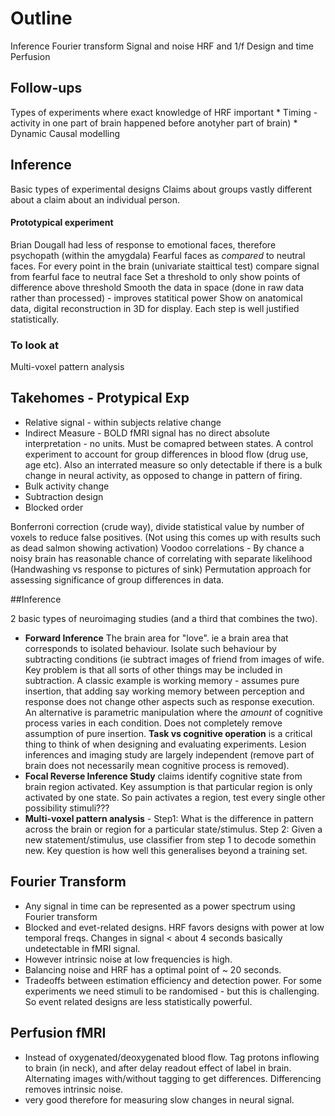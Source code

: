# Outline
Inference
Fourier transform
Signal and noise
HRF and 1/f
Design and time
Perfusion

## Follow-ups

Types of experiments where exact knowledge of HRF important
	* Timing - activity in one part of brain happened before anotyher part of brain)
	* Dynamic Causal modelling

## Inference

Basic types of experimental designs
Claims about groups vastly different about a claim about an individual person.

#### Prototypical experiment

Brian Dougall had less of response to emotional faces, therefore psychopath (within the amygdala)
Fearful faces as *compared* to neutral faces.
For every point in the brain (univariate staittical test) compare signal from fearful face to neutral face
Set a threshold to only show points of difference above threshold
Smooth the data in space (done in raw data rather than processed) - improves statitical power
Show on anatomical data, digital reconstruction in 3D for display.
Each step is well justified statistically.

### To look at
Multi-voxel pattern analysis

## Takehomes - Protypical Exp

* Relative signal - within subjects relative change
* Indirect Measure - BOLD fMRI signal has no direct absolute interpretation - no units. Must be comapred between states. A control experiment to account for group differences in blood flow (drug use, age etc). Also an interrated measure so only detectable if there is a bulk change in neural activity, as opposed to change in pattern of firing.
* Bulk activity change
* Subtraction design
* Blocked order

Bonferroni correction (crude way), divide statistical value by number of voxels to reduce false positives. (Not using this comes up with results such as dead salmon showing activation)
Voodoo correlations - By chance a noisy brain has reasonable chance of correlating with separate likelihood (Handwashing vs response to pictures of sink)
Permutation approach for assessing significance of group differences in data.

##Inference

2 basic types of neuroimaging studies (and a third that combines the two).
* **Forward Inference** The brain area for "love". ie a brain area that corresponds to isolated behaviour. Isolate such behaviour by subtracting conditions (ie subtract images of friend from images of wife. Key problem is that all sorts of other things may be included in subtraction. A classic example is working memory - assumes pure insertion, that adding say working memory between perception and response does not change other aspects such as response execution. An alternative is parametric manipulation where the *amount* of cognitive process varies in each condition. Does not completely remove assumption of pure insertion. **Task vs cognitive operation** is a critical thing to think of when designing and evaluating experiments. Lesion inferences and imaging study are largely independent (remove part of brain does not necessarily mean cognitive process is removed).
* **Focal Reverse Inference Study** claims identify cognitive state from brain region activated. Key assumption is that particular region is only activated by one state. So pain activates a region, test every single other possibility stimuli???
* **Multi-voxel pattern analysis** - Step1: What is the difference in pattern across the brain or region for a particular state/stimulus. Step 2: Given a new statement/stimulus, use classifier from step 1 to decode somethin new. Key question is how well this generalises beyond a training set.

## Fourier Transform

* Any signal in time can be represented as a power spectrum using Fourier transform
* Blocked and evet-related designs. HRF favors designs with power at low temporal freqs. Changes in signal < about 4 seconds basically undetectable in fMRI signal.
* However intrinsic noise at low frequencies is high.
* Balancing noise and HRF has a optimal point of ~ 20 seconds.
* Tradeoffs between estimation efficiency and detection power. For some experiments we need stimuli to be randomised - but this is challenging. So event related designs are less statistically powerful.

## Perfusion fMRI

* Instead of oxygenated/deoxygenated blood flow. Tag protons inflowing to brain (in neck), and after delay readout effect of label in brain. Alternating images with/without tagging to get differences. Differencing removes intrinsic noise.
* very good therefore for measuring slow changes in neural signal.
